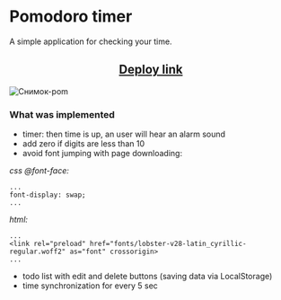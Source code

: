 # Pomodoro timer

A simple application for checking your time.
<h2 align="center"><a href="https://pomodoro-timer-82fryf8p8-pesukarhutg.vercel.app/" target="_blank">Deploy link</a></h2>

![Снимок-pom](https://user-images.githubusercontent.com/39487464/215758424-87f943bf-a7d2-43d7-8e9e-06e7926ed1b9.JPG)

### What was implemented

- timer: then time is up, an user will hear an alarm sound
- add zero if digits are less than 10
- avoid font jumping with page downloading:

_css @font-face:_

`...`<br>
`font-display: swap;`<br>
`...`

_html:_

`...`<br>
`<link rel="preload" href="fonts/lobster-v28-latin_cyrillic-regular.woff2" as="font" crossorigin>`<br>
`...`

- todo list with edit and delete buttons (saving data via LocalStorage)
- time synchronization for every 5 sec
